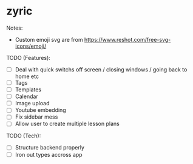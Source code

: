# zyric

Notes:

- Custom emoji svg are from https://www.reshot.com/free-svg-icons/emoji/

TODO (Features):

- [ ] Deal with quick switchs off screen / closing windows / going back to home etc
- [ ] Tags
- [ ] Templates
- [ ] Calendar
- [ ] Image upload
- [ ] Youtube embedding
- [ ] Fix sidebar mess
- [ ] Allow user to create multiple lesson plans

TODO (Tech):

- [ ] Structure backend properly
- [ ] Iron out types accross app
